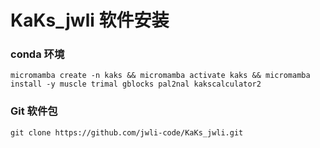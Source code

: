 # KaKs_jwli 软件安装
### conda 环境
`micromamba create -n kaks && micromamba activate kaks && micromamba install -y muscle trimal gblocks pal2nal kakscalculator2`
### Git 软件包
`git clone https://github.com/jwli-code/KaKs_jwli.git`

